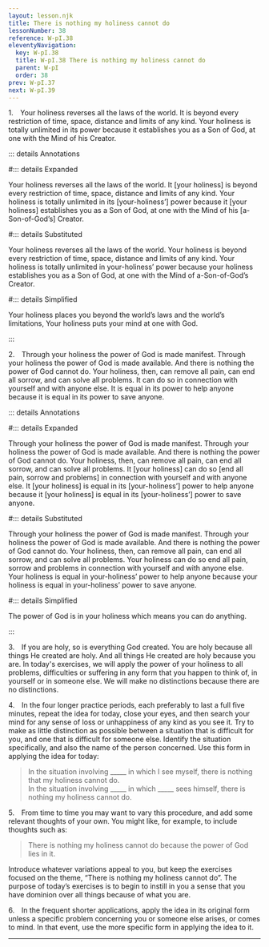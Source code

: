 ```yaml
---
layout: lesson.njk
title: There is nothing my holiness cannot do
lessonNumber: 38
reference: W-pI.38
eleventyNavigation:
  key: W-pI.38
  title: W-pI.38 There is nothing my holiness cannot do
  parent: W-pI
  order: 38
prev: W-pI.37
next: W-pI.39
---
```


1. Your holiness reverses all the laws of the world. 
It is beyond every restriction of time, space, distance and limits of any kind. 
Your holiness is totally unlimited in its power because it establishes you as a Son of God, at one with the Mind of his Creator.

::: details Annotations

#::: details Expanded

Your holiness reverses all the laws of the world. 
It [your holiness] is beyond every restriction of time, space, distance and limits of any kind. 
Your holiness is totally unlimited in its [your-holiness’] power because it [your holiness] establishes you as a Son of God, at one with the Mind of his [a-Son-of-God’s] Creator.

#::: details Substituted

Your holiness reverses all the laws of the world. 
Your holiness is beyond every restriction of time, space, distance and limits of any kind. 
Your holiness is totally unlimited in your-holiness’ power because your holiness establishes you as a Son of God, at one with the Mind of a-Son-of-God’s Creator.

#::: details Simplified

Your holiness places you beyond the world’s laws and the world’s limitations,
Your holiness puts your mind at one with God.

:::


2. Through your holiness the power of God is made manifest. 
Through your holiness the power of God is made available. 
And there is nothing the power of God cannot do. 
Your holiness, then, can remove all pain, can end all sorrow, and can solve all problems. 
It can do so in connection with yourself and with anyone else. 
It is equal in its power to help anyone because it is equal in its power to save anyone.

::: details Annotations

#::: details Expanded

Through your holiness the power of God is made manifest. 
Through your holiness the power of God is made available. 
And there is nothing the power of God cannot do. 
Your holiness, then, can remove all pain, can end all sorrow, and can solve all problems. 
It [your holiness] can do so [end all pain, sorrow and problems] in connection with yourself and with anyone else. 
It [your holiness] is equal in its [your-holiness’] power to help anyone because it [your holiness] is equal in its [your-holiness’] power to save anyone.

#::: details Substituted

Through your holiness the power of God is made manifest. 
Through your holiness the power of God is made available. 
And there is nothing the power of God cannot do. 
Your holiness, then, can remove all pain, can end all sorrow, and can solve all problems. 
Your holiness can do so end all pain, sorrow and problems in connection with yourself and with anyone else. 
Your holiness is equal in your-holiness’ power to help anyone because your holiness is equal in your-holiness’ power to save anyone.

#::: details Simplified

The power of God is in your holiness which means you can do anything.

:::


3. If you are holy, so is everything God created. 
You are holy because all things He created are holy. 
And all things He created are holy because you are. 
In today's exercises, we will apply the power of your holiness to all problems, difficulties or suffering in any form that you happen to think of, in yourself or in someone else. 
We will make no distinctions because there are no distinctions.

4. In the four longer practice periods, each preferably to last a full five minutes, repeat the idea for today, close your eyes, and then search your mind for any sense of loss or unhappiness of any kind as you see it. 
Try to make as little distinction as possible between a situation that is difficult for you, and one that is difficult for someone else. 
Identify the situation specifically, and also the name of the person concerned. 
Use this form in applying the idea for today:

>In the situation involving _____ in which I see myself, there is nothing that my holiness cannot do.  
In the situation involving _____ in which _____ sees himself, there is nothing my holiness cannot do.

5. From time to time you may want to vary this procedure, and add some relevant thoughts of your own. 
You might like, for example, to include thoughts such as:

>There is nothing my holiness cannot do because the power of God lies in it.

Introduce whatever variations appeal to you, but keep the exercises focused on the theme, “There is nothing my holiness cannot do”. 
The purpose of today’s exercises is to begin to instill in you a sense that you have dominion over all things because of what you are.

6. In the frequent shorter applications, apply the idea in its original form unless a specific problem concerning you or someone else arises, or comes to mind. 
In that event, use the more specific form in applying the idea to it.

---
